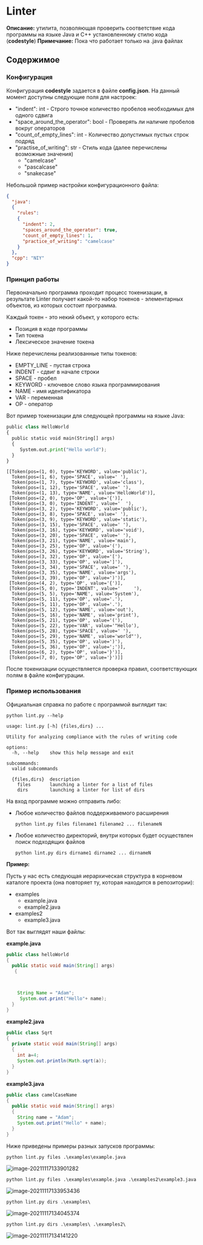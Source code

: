# Linter

**Описание:** утилита, позволяющая проверить соответствие кода программы на языке Java и C++ установленному стилю кода (**codestyle**)
**Примечание:** Пока что работает только на .java файлах

## Содержимое

### Конфигурация

Конфигурация **codestyle** задается в файле **config.json**. На данный момент доступны следующие поля для настроек:

* "indent": int - Строго точное количество пробелов необходимых для одного сдвига
* "space_around_the_operator": bool - Проверять ли наличие пробелов вокруг операторов
* "count_of_empty_lines": int - Количество допустимых пустых строк подряд
* "practise_of_writing": str - Стиль кода (далее перечислены возможные значения)
  * "camelcase"
  * "pascalcase"
  * "snakecase"

Небольшой пример настройки конфигурационного файла:

```json
{
  "java":
  {
    "rules":
    {
      "indent": 2,
      "spaces_around_the_operator": true,
      "count_of_empty_lines": 1,
      "practice_of_writing": "camelcase"
    }
  },
  "cpp": "NIY"
}
```

### Принцип работы

Первоначально программа проходит процесс токенизации, в результате Linter получает какой-то набор токенов - элементарных объектов, из которых состоит программа.

Каждый токен - это некий объект, у которого есть:

* Позиция в коде программы
* Тип токена
* Лексическое значение токена

Ниже перечислены реализованные типы токенов:

* EMPTY_LINE - пустая строка
* INDENT - сдвиг в начале строки
* SPACE - пробел
* KEYWORD - ключевое слово языка программирования
* NAME - имя идентификатора
* VAR - переменная
* OP - оператор

Вот пример токенизации для следующей программы на языке Java:

```python
public class HelloWorld
{
  public static void main(String[] args)
  {
     System.out.print("Hello world");
  }
}
```

```
[[Token(pos=(1, 0), type='KEYWORD', value='public'),
  Token(pos=(1, 6), type='SPACE', value=' '),
  Token(pos=(1, 7), type='KEYWORD', value='class'),
  Token(pos=(1, 12), type='SPACE', value=' '),
  Token(pos=(1, 13), type='NAME', value='HelloWorld')],
 [Token(pos=(2, 0), type='OP', value='{')],
 [Token(pos=(3, 0), type='INDENT', value='  '),
  Token(pos=(3, 2), type='KEYWORD', value='public'),
  Token(pos=(3, 8), type='SPACE', value=' '),
  Token(pos=(3, 9), type='KEYWORD', value='static'),
  Token(pos=(3, 15), type='SPACE', value=' '),
  Token(pos=(3, 16), type='KEYWORD', value='void'),
  Token(pos=(3, 20), type='SPACE', value=' '),
  Token(pos=(3, 21), type='NAME', value='main'),
  Token(pos=(3, 25), type='OP', value='('),
  Token(pos=(3, 26), type='KEYWORD', value='String'),
  Token(pos=(3, 32), type='OP', value='['),
  Token(pos=(3, 33), type='OP', value=']'),
  Token(pos=(3, 34), type='SPACE', value=' '),
  Token(pos=(3, 35), type='NAME', value='args'),
  Token(pos=(3, 39), type='OP', value=')')],
 [Token(pos=(4, 2), type='OP', value='{')],
 [Token(pos=(5, 0), type='INDENT', value='     '),
  Token(pos=(5, 5), type='NAME', value='System'),
  Token(pos=(5, 11), type='OP', value='.'),
  Token(pos=(5, 11), type='OP', value='.'),
  Token(pos=(5, 12), type='NAME', value='out'),
  Token(pos=(5, 16), type='NAME', value='print'),
  Token(pos=(5, 21), type='OP', value='('),
  Token(pos=(5, 22), type='VAR', value='"Hello'),
  Token(pos=(5, 28), type='SPACE', value=' '),
  Token(pos=(5, 29), type='NAME', value='world"'),
  Token(pos=(5, 35), type='OP', value=')'),
  Token(pos=(5, 36), type='OP', value=';')],
 [Token(pos=(6, 2), type='OP', value='}')],
 [Token(pos=(7, 0), type='OP', value='}')]]
```

После токенизации осуществляется проверка правил, соответствующих полям в файле конфигурации.

### Пример использования

Официальная справка по работе с программой выглядит так:

```
python lint.py --help

usage: lint.py [-h] {files,dirs} ...

Utility for analyzing compliance with the rules of writing code

options:
  -h, --help    show this help message and exit

subcommands:
  valid subcommands

  {files,dirs}  description
    files       launching a linter for a list of files
    dirs        launching a linter for list of dirs
```

На вход программе можно отправить либо:

* Любое количество файлов поддерживаемого расширения

  ``````
  python lint.py files filename1 filename2 ... filenameN
  ``````

* Любое количество директорий, внутри которых будет осуществлен поиск подходящих файлов

  ``````
  python lint.py dirs dirname1 dirname2 ... dirnameN

**Пример:**

Пусть у нас есть следующая иерархическая структура в корневом каталоге проекта (она повторяет ту, которая находится в репозитории):

* examples
  * example.java
  * example2.java
* examples2
  * example3.java

Вот так выглядят наши файлы:

**example.java**

```java
public class helloWorld
{
  public static void main(String[] args)
   {



    String Name = "Adam";
     System.out.print("Hello"+ name);
  }
}
```

**example2.java**

```java
public class Sqrt
{
  private static void main(String[] args)
  {
    int a=4;
    System.out.println(Math.sqrt(a));
  }
}
```

**example3.java**

```java
public class camelCaseName
{
  public static void main(String[] args)
  {
    String name = "Adam";
    System.out.print("Hello" + name);
  }
}
```

Ниже приведены примеры разных запусков программы:

```
python lint.py files .\examples\example.java
```

![image-20211117133901282](C:\Users\79222\AppData\Roaming\Typora\typora-user-images\image-20211117133901282.png)

```
python lint.py files .\examples\example.java .\examples2\example3.java
```

![image-20211117133953436](C:\Users\79222\AppData\Roaming\Typora\typora-user-images\image-20211117133953436.png)

```
python lint.py dirs .\examples\
```

![image-20211117134045374](C:\Users\79222\AppData\Roaming\Typora\typora-user-images\image-20211117134045374.png)

```
python lint.py dirs .\examples\ .\examples2\
```

![image-20211117134141220](C:\Users\79222\AppData\Roaming\Typora\typora-user-images\image-20211117134141220.png)

